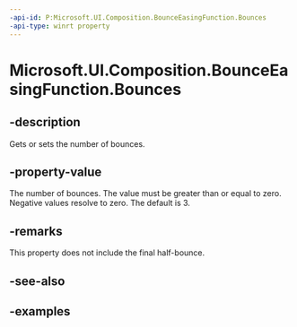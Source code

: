 ```yaml
---
-api-id: P:Microsoft.UI.Composition.BounceEasingFunction.Bounces
-api-type: winrt property
---
```


# Microsoft.UI.Composition.BounceEasingFunction.Bounces

<!--
public int Bounces { get; }
-->


## -description

Gets or sets the number of bounces.

## -property-value

The number of bounces. The value must be greater than or equal to zero. Negative values resolve to zero. The default is 3.

## -remarks

This property does not include the final half-bounce.

## -see-also

## -examples


